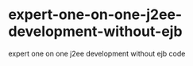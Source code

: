 # expert-one-on-one-j2ee-development-without-ejb
 expert one on one j2ee development without ejb code
